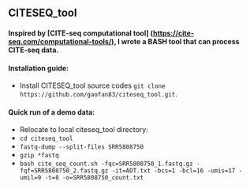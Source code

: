 ## CITESEQ_tool

#### Inspired by [CITE-seq computational tool] (https://cite-seq.com/computational-tools/), I wrote a BASH tool that can process CITE-seq data.
####
#### Installation guide:
* Install CITESEQ_tool source codes `git clone https://github.com/gaofan83/citeseq_tool.git`.
####
#### Quick run of a demo data:
* Relocate to local citeseq_tool directory:
* `cd citeseq_tool`
* `fastq-dump --split-files SRR5808750`
* `gzip *fastq`
* `bash cite_seq_count.sh -fqc=SRR5808750_1.fastq.gz -fqf=SRR5808750_2.fastq.gz -it=ADT.txt -bcs=1 -bcl=16 -umis=17 -umil=9 -t=8 -o=SRR5808750_count.txt`
